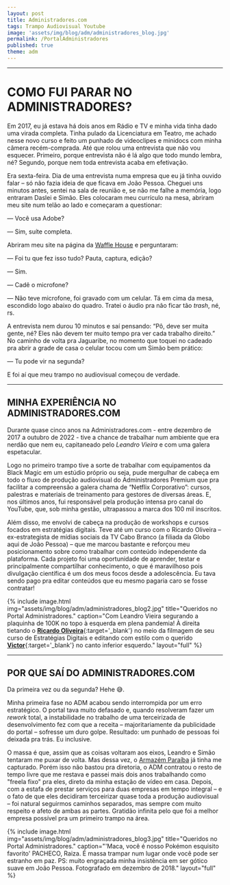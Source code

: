 ```yaml
---
layout: post
title: Administradores.com
tags: Trampo Audiovisual Youtube
image: 'assets/img/blog/adm/administradores_blog.jpg'
permalink: /PortalAdministradores
published: true
theme: adm
---
```


---


# COMO FUI PARAR NO ADMINISTRADORES?

Em 2017, eu já estava há dois anos em Rádio e TV e minha vida tinha dado uma virada completa. Tinha pulado da Licenciatura em Teatro, me achado nesse novo curso e feito um punhado de videoclipes e minidocs com minha câmera recém-comprada. Até que rolou uma entrevista que não vou esquecer. Primeiro, porque entrevista não é lá algo que todo mundo lembra, né? Segundo, porque nem toda entrevista acaba em efetivação.

Era sexta-feira. Dia de uma entrevista numa empresa que eu já tinha ouvido falar – só não fazia ideia de que ficava em João Pessoa. Cheguei uns minutos antes, sentei na sala de reunião e, se não me falhe a memória, logo entraram Daslei e Simão. Eles colocaram meu currículo na mesa, abriram meu site num telão ao lado e começaram a questionar:

— Você usa Adobe?

— Sim, suíte completa.

Abriram meu site na página da [Waffle House](/wafflehousejpa) e perguntaram:

— Foi tu que fez isso tudo? Pauta, captura, edição?

— Sim.

— Cadê o microfone?

— Não teve microfone, foi gravado com um celular. Tá em cima da mesa, escondido logo abaixo do quadro. Tratei o áudio pra não ficar tão *trash*, né, rs.

A entrevista nem durou 10 minutos e saí pensando: “Pô, deve ser muita gente, né? Eles não devem ter muito tempo pra ver cada trabalho direito.” No caminho de volta pra Jaguaribe, no momento que toquei no cadeado pra abrir a grade de casa o celular tocou com um Simão bem prático:

— Tu pode vir na segunda?

E foi aí que meu trampo no audiovisual começou de verdade.

---

## MINHA EXPERIÊNCIA NO ADMINISTRADORES.COM

Durante quase cinco anos na Administradores.com - entre dezembro de 2017 a outubro de 2022 - tive a chance de trabalhar num ambiente que era nerdão que nem eu, capitaneado pelo *Leandro Vieira* e com uma galera espetacular.

Logo no primeiro trampo tive a sorte de trabalhar com equipamentos da Black Magic em um estúdio próprio ou seja, pude mergulhar de cabeça em todo o fluxo de produção audiovisual do Administradores Premium que pra facilitar a compreensão a galera chama de “Netflix Corporativo”: cursos, palestras e materiais de treinamento para gestores de diversas áreas. E, nos últimos anos, fui responsável pela produção intensa pro canal do YouTube, que, sob minha gestão, ultrapassou a marca dos 100 mil inscritos.

Além disso, me envolvi de cabeça na produção de workshops e cursos focados em estratégias digitais. Teve até um curso com o Ricardo Oliveira – ex-estrategista de mídias sociais da TV Cabo Branco (a filiada da Globo aqui de João Pessoa) – que me marcou bastante e reforçou meu posicionamento sobre como trabalhar com conteúdo independente da plataforma. Cada projeto foi uma oportunidade de aprender, testar e principalmente compartilhar conhecimento, o que é maravilhoso pois divulgação científica é um dos meus focos desde a adolescência. Eu tava sendo pago pra editar conteúdos que eu mesmo pagaria caro se fosse contratar!

{% 
include image.html
img="assets/img/blog/adm/administradores_blog2.jpg"
title="Queridos no Portal Administradores."
caption="Com Leandro Vieira segurando a plaquinha de 100K no topo à esquerda em plena pandemia! À direita tietando o [**Ricardo Oliveira**](https://www.instagram.com/ricardoollliveira/){:target='_blank'} no meio da filmagem de seu curso de Estratégias Digitais e editando com estilo com o querido [**Victor**](https://www.instagram.com/victorbmont/){:target='_blank'} no canto inferior esquerdo."
layout="full"
%}

---

## POR QUE SAÍ DO ADMINISTRADORES.COM

Da primeira vez ou da segunda? Hehe 😅.

Minha primeira fase no ADM acabou sendo interrompida por um erro estratégico. O portal tava muito defasado e, quando resolveram fazer um _rework_ total, a instabilidade no trabalho de uma terceirizada de desenvolvimento fez com que a receita – majoritariamente da publicidade do portal – sofresse um duro golpe. Resultado: um punhado de pessoas foi deixada pra trás. Eu inclusive.

O massa é que, assim que as coisas voltaram aos eixos, Leandro e Simão tentaram me puxar de volta. Mas dessa vez, o [Armazém Paraíba](/ArmazemParaiba) já tinha me capturado. Porém isso não bastou pra diretoria, o ADM contratou o resto de tempo livre que me restava e passei mais dois anos trabalhando como "freela fixo" pra eles, direto da minha estação de vídeo em casa. Depois, com a estafa de prestar serviços para duas empresas em tempo integral – e o fato de que eles decidiram terceirizar quase toda a produção audiovisual – foi natural seguirmos caminhos separados, mas sempre com muito respeito e afeto de ambas as partes. Gratidão infinita pelo que foi a melhor empresa possível pra um primeiro trampo na área.

{% 
include image.html
img="assets/img/blog/adm/administradores_blog3.jpg"
title="Queridos no Portal Administradores."
caption="'Maca, você é nosso Pokémon esquisito favorito' PACHECO, Raiza. É massa trampar num lugar onde você pode ser estranho em paz. PS: muito engraçada minha insistência em ser gótico suave em João Pessoa. Fotografado em dezembro de 2018."
layout="full"
%}
